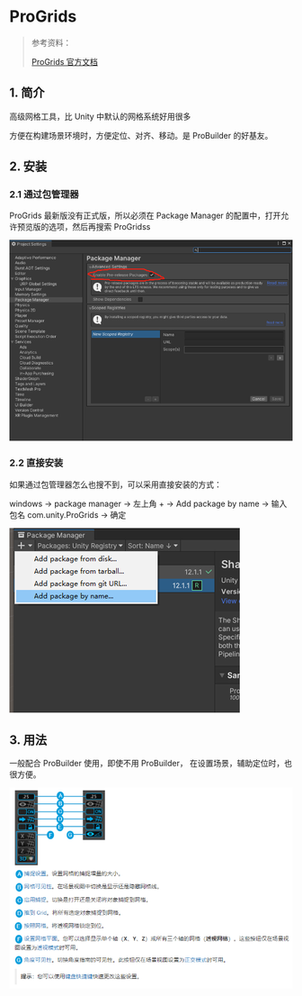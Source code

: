 # ProGrids

> 参考资料：
>
> [ProGrids 官方文档](https://docs.unity3d.com/Packages/com.unity.ProGrids@3.0/manual/index.html)

## 1. 简介

高级网格工具，比 Unity 中默认的网格系统好用很多

方便在构建场景环境时，方便定位、对齐、移动。是 ProBuilder 的好基友。

## 2. 安装

### 2.1 通过包管理器

ProGrids 最新版没有正式版，所以必须在 Package Manager 的配置中，打开允许预览版的选项，然后再搜索 ProGridss

![](../../imgs/progrids01.png)

### 2.2 直接安装

如果通过包管理器怎么也搜不到，可以采用直接安装的方式：

windows -> package manager -> 左上角 + -> Add package by name -> 输入包名 com.unity.ProGrids -> 确定

![](../../imgs/progrids02.png)

## 3. 用法

一般配合 ProBuilder 使用，即使不用 ProBuilder， 在设置场景，辅助定位时，也很方便。

![](../../imgs/progrids03.png)
